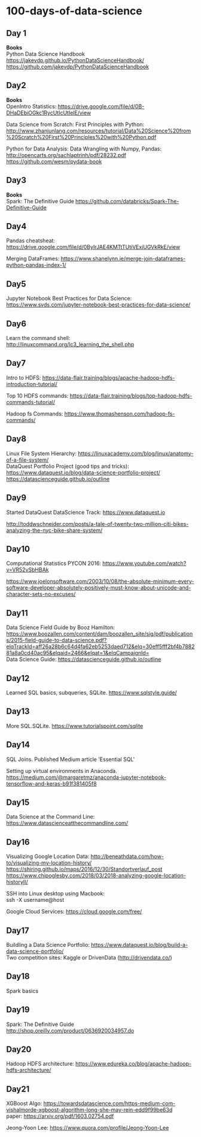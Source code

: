 # 100-days-of-data-science

## Day 1        
**Books**       
Python Data Science Handbook       
https://jakevdp.github.io/PythonDataScienceHandbook/        
https://github.com/jakevdp/PythonDataScienceHandbook

## Day2
**Books**      
OpenIntro Statistics: https://drive.google.com/file/d/0B-DHaDEbiOGkc1RycUtIcUtIelE/view       

Data Science from Scratch: First Principles with Python: http://www.zhanjunlang.com/resources/tutorial/Data%20Science%20from%20Scratch%20First%20Principles%20with%20Python.pdf         

Python for Data Analysis: Data Wrangling with Numpy, Pandas:       
http://opencarts.org/sachlaptrinh/pdf/28232.pdf    
https://github.com/wesm/pydata-book       

## Day3
**Books**         
Spark: The Definitive Guide https://github.com/databricks/Spark-The-Definitive-Guide

## Day4
Pandas cheatsheat: https://drive.google.com/file/d/0ByIrJAE4KMTtTUtiVExiUGVkRkE/view      

Merging DataFrames: https://www.shanelynn.ie/merge-join-dataframes-python-pandas-index-1/        

## Day5
Jupyter Notebook Best Practices for Data Science: https://www.svds.com/jupyter-notebook-best-practices-for-data-science/   

## Day6
Learn the command shell: http://linuxcommand.org/lc3_learning_the_shell.php     

## Day7
Intro to HDFS: https://data-flair.training/blogs/apache-hadoop-hdfs-introduction-tutorial/       

Top 10 HDFS commands: https://data-flair.training/blogs/top-hadoop-hdfs-commands-tutorial/      

Hadoop fs Commands: https://www.thomashenson.com/hadoop-fs-commands/      

## Day8
Linux File System Hierarchy: https://linuxacademy.com/blog/linux/anatomy-of-a-file-system/         
DataQuest Portfolio Project (good tips and tricks): https://www.dataquest.io/blog/data-science-portfolio-project/         
https://datascienceguide.github.io/outline     

## Day9
Started DataQuest DataScience Track: https://www.dataquest.io       

http://toddwschneider.com/posts/a-tale-of-twenty-two-million-citi-bikes-analyzing-the-nyc-bike-share-system/     

## Day10
Computational Statistics PYCON 2016: https://www.youtube.com/watch?v=VR52vSbHBAk    

https://www.joelonsoftware.com/2003/10/08/the-absolute-minimum-every-software-developer-absolutely-positively-must-know-about-unicode-and-character-sets-no-excuses/       

## Day11
Data Science Field Guide by Booz Hamilton: https://www.boozallen.com/content/dam/boozallen_site/sig/pdf/publications/2015-field-guide-to-data-science.pdf?elqTrackId=aff26a28b6c64d4fa62eb5253daed712&elq=30eff5fff2bf4b788281a8a0cd40ac95&elqaid=2466&elqat=1&elqCampaignId=            
 Data Science Guide: https://datascienceguide.github.io/outline    
 
## Day12
Learned SQL basics, subqueries, SQLite. https://www.sqlstyle.guide/       

## Day13
More SQL.SQLite. https://www.tutorialspoint.com/sqlite      

## Day14
SQL Joins. Published Medium article 'Essential SQL'

Setting up virtual environments in Anaconda. https://medium.com/@margaretmz/anaconda-jupyter-notebook-tensorflow-and-keras-b91f381405f8    

## Day15
Data Science at the Command Line: https://www.datascienceatthecommandline.com/     

## Day16
Visualizing Google Location Data:
http://beneathdata.com/how-to/visualizing-my-location-history/       
https://shiring.github.io/maps/2016/12/30/Standortverlauf_post     
https://www.chipoglesby.com/2018/03/2018-analyzing-google-location-historyII/      

SSH into Linux desktop using Macbook:     
ssh -X username@host    

Google Cloud Services: https://cloud.google.com/free/     

## Day17
Buildling a Data Science Portfolio: https://www.dataquest.io/blog/build-a-data-science-portfolio/     
Two competition sites: Kaggle or DrivenData (http://drivendata.co/)     

## Day18
Spark basics

## Day19
Spark: The Definitive Guide http://shop.oreilly.com/product/0636920034957.do     

## Day20
Hadoop HDFS architecture: https://www.edureka.co/blog/apache-hadoop-hdfs-architecture/    

## Day21
XGBoost Algo: https://towardsdatascience.com/https-medium-com-vishalmorde-xgboost-algorithm-long-she-may-rein-edd9f99be63d        
paper: https://arxiv.org/pdf/1603.02754.pdf         

Jeong-Yoon Lee: https://www.quora.com/profile/Jeong-Yoon-Lee         



